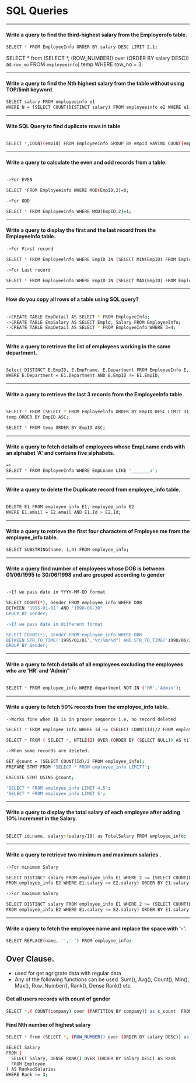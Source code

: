 # SQL Queries



-----

#### Write a query to find the third-highest salary from the Employerofo table.

```bash
SELECT * FROM EmployeeInfo ORDER BY salary DESC LIMIT 2,1;
```


SELECT * from (SELECT *, (ROW_NUMBER() over (ORDER BY salary DESC)) as `row_no` FROM `employeeinfo`) temp WHERE row_no = 3;


-----

#### Write a query to find the Nth highest salary from the table without using TOP/limit keyword.

```bash
SELECT salary FROM employeeinfo e1
WHERE N = (SELECT COUNT(DISTINCT salary) FROM employeeinfo e2 WHERE e1.salary <= e2.salary);

```

-----

#### Wite SQL Query to find duplicate rows in table

```bash

SELECT *,COUNT(empid) FROM EmployeeInfo GROUP BY empid HAVING COUNT(empid) > 1;
```


-----

#### Write a query to calculate the even and odd records from a table.

```bash

->For EVEN

SELECT *FROM Employeeinfo WHERE MOD(EmpID,2)=0;

->For ODD

SELECT * FROM Employeeinfo WHERE MOD(EmpID,2)=1;

```

-----

#### Write a query to display the first and the last record from the EmployeeInfo table.

```bash
->For First record

SELECT * FROM Employeelnfo WHERE EmpID IN (SELECT MIN(EmpID) FROM EmployeeInfo);

->For Last record

SELECT * FROM Employeelnfo WHERE EmpID IN (SELECT MAX(EmpID) FROM EmployeeInfo);

```

-----

#### How do you copy all rows of a table using SQL query?
```bash

->CREATE TABLE EmpDetail AS SELECT * FROM EmployeeInfo;
->CREATE TABLE EmpSalary AS SELECT Empld, Salary FROM EmployeeInfo;
->CREATE TABLE EmpDetail AS SELECT * FROM EmployeeInfo WHERE 3=4;

```

-----

#### Write a query to retrieve the list of employees working in the same department.

```bash

Select DISTINCT E.EmpID, E.EmpFname, E.Department FROM EmployeeInfo E, Employeeinfo E1 
WHERE E.Department = E1.Department AND E.EmpID != E1.EmpID;

```

-----

#### Write a query to retrieve the last 3 records from the EmployeeInfo table.

```bash

SELECT * FROM (SELECT * FROM Employeelnfo ORDER BY EmpID DESC LIMIT 3)
temp ORDER BY EmpID ASC;

SELECT * FROM temp ORDER BY EmpID ASC;
```

-----

#### Write a query to fetch details of employees whose EmpLname ends with an alphabet 'A' and contains five alphabets.

```bash
=>
SELECT * FROM EmployeeInfo WHERE EmpLname LIKE '_______a';

```

-----

#### Write a query to delete the Duplicate record from employee_info table.

```bash

DELETE E1 FROM employee_info E1, employee_info E2 
WHERE E1.email = E2.email AND E1.Id > E2.Id;


```

-----

#### Write a query to retrieve the first four characters of Fmployee me from the employee_info table.

```bash
SELECT SUBSTRING(name, 1,4) FROM employee_info;

```

-----

#### Write a query find number of employees whose DOB is between 01/06/1995 to 30/06/1998 and are grouped according to gender

```bash

->If we pass date in YYYY-MM-DD format

SELECT COUNT(*), Gender FROM employee_info WHERE DOB
BETWEEN '1995-01-01' AND '1998-06-30"
GROUP BY Gender;

->If we pass date in different format

SELECT COUNT(*), Gender FROM employee_info WHERE DOB
BETWEEN STR_TO_TIME('1995/01/01',"%Y/%m/%d") AND STR_TO_TIME('1998/06/30',"%Y/%m/%d")
GROUP BY Gender;

```

-----

#### Write a query to fetch details of all employees excluding the employees who are 'HR' and 'Admin"

```bash

SELECT * FROM employee_info WHERE department NOT IN ('HR','Admin');

```

-----

#### Write a query to fetch 50% records from the employee_info table.

```bash
->Works fine when ID is in proper sequence i.e. no record deleted

SELECT * FROM employee_info WHERE Id <= (SELECT COUNT(Id)/2 FROM employee_info );

SELECT * FROM ( SELECT *, NTILE(2) OVER (ORDER BY (SELECT NULL)) AS tile FROM employeeinfo ) AS subquery WHERE tile = 1;

->When some records are deleted.

SET @count = (SELECT COUNT(Id)/2 FROM employee_info);
PREPARE STMT FROM 'SELECT * FROM employee_info LIMIT?';

EXECUTE STMT USING @count;

'SELECT * FROM employee_info LIMIT 4.5';
'SELECT * FROM employee_info LIMIT 5';

```

-----

#### Write a query to display the total salary of each employee after adding 10% increment in the Salary.

```bash

SELECT id,name, salary+(salary/10) as TotalSalary FROM employee_info;

```

-----

#### Write a query to retrieve two minimum and maximum salaries .

```bash
->For minimum Salary

SELECT DISTINCT salary FROM employee_info E1 WHERE 2 >= (SELECT COUNT(DISTINCT salary)
FROM employee_info E2 WHERE E1.salary >= E2.salary) ORDER BY E1.salary;

->For maximum Salary

SELECT DISTINCT salary FROM employee_info E1 WHERE 2 >= (SELECT COUNT(DISTINCT salary)
FROM employee_info E2 WHERE E1.salary <= E2.salary) ORDER BY E1.salary DESC;
```

-----

#### Write a query to fetch the employee name and replace the space with '-'.

```bash
SELECT REPLACE(name, '','-') FROM employee_info;
```




## Over Clause.
- used for get agrigrate data with regular data
- Any of the following functions can be used.
Sum(), Avg(), Count(), Min(), Max(), Row_Number(), Rank(), Dense Rank() etc


#### Get all users records with count of gender
 
```bash
SELECT *,( COUNT(company) over (PARTITION BY company)) as c_count  FROM employeeinfo;
```

#### Find Nth number of highest salary 

```bash
SELECT * from (SELECT *, (ROW_NUMBER() over (ORDER BY salary DESC)) as `row_no` FROM `employeeinfo`) temp WHERE row_no = 3;
```


```bash
SELECT Salary
FROM (
  SELECT Salary, DENSE_RANK() OVER (ORDER BY Salary DESC) AS Rank
  FROM Employee
) AS RankedSalaries
WHERE Rank <= 3;
```

